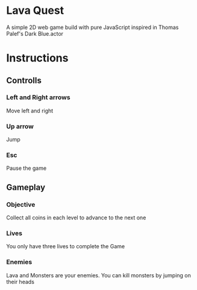 # Lava Quest

A simple 2D web game build with pure JavaScript inspired in Thomas Palef's Dark Blue.actor

# Instructions

## Controlls
### Left and Right arrows
Move left and right

### Up arrow
Jump

### Esc
Pause the game

## Gameplay
### Objective
Collect all coins in each level to advance to the next one

### Lives
You only have three lives to complete the Game

### Enemies
Lava and Monsters are your enemies. You can kill monsters by jumping on their heads



